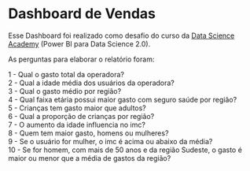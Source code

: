 # Dashboard de Vendas

Esse Dashboard foi realizado como desafio do curso da [Data Science Academy](https://www.datascienceacademy.com.br/) (Power BI para Data Science 2.0).

As perguntas para elaborar o relatório foram:

1 - Qual o gasto total da operadora?<br>
2 - Qual a idade média dos usuários da operadora?<br>
3 - Qual o gasto médio por região?<br>
4 - Qual faixa etária possui maior gasto com seguro saúde por região?<br>
5 - Crianças tem gasto maior que adultos?<br>
6 - Qual a proporção de crianças por região?<br>
7 - O aumento da idade influencia no imc?<br>
8 - Quem tem maior gasto, homens ou mulheres?<br>
9 - Se o usuário for mulher, o imc é acima ou abaixo da média?<br>
10 - Se for homem, com mais de 50 anos e da região Sudeste, o gasto é
maior ou menor que a média de gastos da região?

